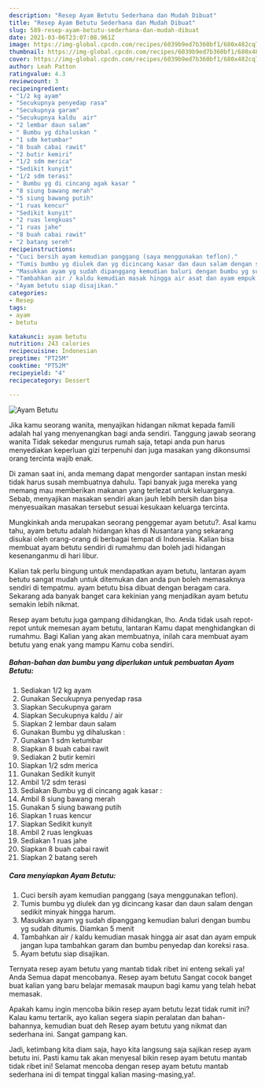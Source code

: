 ```yaml
---
description: "Resep Ayam Betutu Sederhana dan Mudah Dibuat"
title: "Resep Ayam Betutu Sederhana dan Mudah Dibuat"
slug: 589-resep-ayam-betutu-sederhana-dan-mudah-dibuat
date: 2021-03-06T23:07:08.961Z
image: https://img-global.cpcdn.com/recipes/6039b9ed7b360bf1/680x482cq70/ayam-betutu-foto-resep-utama.jpg
thumbnail: https://img-global.cpcdn.com/recipes/6039b9ed7b360bf1/680x482cq70/ayam-betutu-foto-resep-utama.jpg
cover: https://img-global.cpcdn.com/recipes/6039b9ed7b360bf1/680x482cq70/ayam-betutu-foto-resep-utama.jpg
author: Leah Patton
ratingvalue: 4.3
reviewcount: 3
recipeingredient:
- "1/2 kg ayam"
- "Secukupnya penyedap rasa"
- "Secukupnya garam"
- "Secukupnya kaldu  air"
- "2 lembar daun salam"
- " Bumbu yg dihaluskan "
- "1 sdm ketumbar"
- "8 buah cabai rawit"
- "2 butir kemiri"
- "1/2 sdm merica"
- "Sedikit kunyit"
- "1/2 sdm terasi"
- " Bumbu yg di cincang agak kasar "
- "8 siung bawang merah"
- "5 siung bawang putih"
- "1 ruas kencur"
- "Sedikit kunyit"
- "2 ruas lengkuas"
- "1 ruas jahe"
- "8 buah cabai rawit"
- "2 batang sereh"
recipeinstructions:
- "Cuci bersih ayam kemudian panggang (saya menggunakan teflon)."
- "Tumis bumbu yg diulek dan yg dicincang kasar dan daun salam dengan sedikit minyak hingga harum."
- "Masukkan ayam yg sudah dipanggang kemudian baluri dengan bumbu yg sudah ditumis. Diamkan 5 menit"
- "Tambahkan air / kaldu kemudian masak hingga air asat dan ayam empuk jangan lupa tambahkan garam dan bumbu penyedap dan koreksi rasa."
- "Ayam betutu siap disajikan."
categories:
- Resep
tags:
- ayam
- betutu

katakunci: ayam betutu 
nutrition: 243 calories
recipecuisine: Indonesian
preptime: "PT25M"
cooktime: "PT52M"
recipeyield: "4"
recipecategory: Dessert

---
```



![Ayam Betutu](https://img-global.cpcdn.com/recipes/6039b9ed7b360bf1/680x482cq70/ayam-betutu-foto-resep-utama.jpg)

Jika kamu seorang wanita, menyajikan hidangan nikmat kepada famili adalah hal yang menyenangkan bagi anda sendiri. Tanggung jawab seorang  wanita Tidak sekedar mengurus rumah saja, tetapi anda pun harus menyediakan keperluan gizi terpenuhi dan juga masakan yang dikonsumsi orang tercinta wajib enak.

Di zaman  saat ini, anda memang dapat mengorder santapan instan meski tidak harus susah membuatnya dahulu. Tapi banyak juga mereka yang memang mau memberikan makanan yang terlezat untuk keluarganya. Sebab, menyajikan masakan sendiri akan jauh lebih bersih dan bisa menyesuaikan masakan tersebut sesuai kesukaan keluarga tercinta. 



Mungkinkah anda merupakan seorang penggemar ayam betutu?. Asal kamu tahu, ayam betutu adalah hidangan khas di Nusantara yang sekarang disukai oleh orang-orang di berbagai tempat di Indonesia. Kalian bisa membuat ayam betutu sendiri di rumahmu dan boleh jadi hidangan kesenanganmu di hari libur.

Kalian tak perlu bingung untuk mendapatkan ayam betutu, lantaran ayam betutu sangat mudah untuk ditemukan dan anda pun boleh memasaknya sendiri di tempatmu. ayam betutu bisa dibuat dengan beragam cara. Sekarang ada banyak banget cara kekinian yang menjadikan ayam betutu semakin lebih nikmat.

Resep ayam betutu juga gampang dihidangkan, lho. Anda tidak usah repot-repot untuk memesan ayam betutu, lantaran Kamu dapat menghidangkan di rumahmu. Bagi Kalian yang akan membuatnya, inilah cara membuat ayam betutu yang enak yang mampu Kamu coba sendiri.

<!--inarticleads1-->

##### Bahan-bahan dan bumbu yang diperlukan untuk pembuatan Ayam Betutu:

1. Sediakan 1/2 kg ayam
1. Gunakan Secukupnya penyedap rasa
1. Siapkan Secukupnya garam
1. Siapkan Secukupnya kaldu / air
1. Siapkan 2 lembar daun salam
1. Gunakan  Bumbu yg dihaluskan :
1. Gunakan 1 sdm ketumbar
1. Siapkan 8 buah cabai rawit
1. Sediakan 2 butir kemiri
1. Siapkan 1/2 sdm merica
1. Gunakan Sedikit kunyit
1. Ambil 1/2 sdm terasi
1. Sediakan  Bumbu yg di cincang agak kasar :
1. Ambil 8 siung bawang merah
1. Gunakan 5 siung bawang putih
1. Siapkan 1 ruas kencur
1. Siapkan Sedikit kunyit
1. Ambil 2 ruas lengkuas
1. Sediakan 1 ruas jahe
1. Siapkan 8 buah cabai rawit
1. Siapkan 2 batang sereh




<!--inarticleads2-->

##### Cara menyiapkan Ayam Betutu:

1. Cuci bersih ayam kemudian panggang (saya menggunakan teflon).
1. Tumis bumbu yg diulek dan yg dicincang kasar dan daun salam dengan sedikit minyak hingga harum.
1. Masukkan ayam yg sudah dipanggang kemudian baluri dengan bumbu yg sudah ditumis. Diamkan 5 menit
1. Tambahkan air / kaldu kemudian masak hingga air asat dan ayam empuk jangan lupa tambahkan garam dan bumbu penyedap dan koreksi rasa.
1. Ayam betutu siap disajikan.




Ternyata resep ayam betutu yang mantab tidak ribet ini enteng sekali ya! Anda Semua dapat mencobanya. Resep ayam betutu Sangat cocok banget buat kalian yang baru belajar memasak maupun bagi kamu yang telah hebat memasak.

Apakah kamu ingin mencoba bikin resep ayam betutu lezat tidak rumit ini? Kalau kamu tertarik, ayo kalian segera siapin peralatan dan bahan-bahannya, kemudian buat deh Resep ayam betutu yang nikmat dan sederhana ini. Sangat gampang kan. 

Jadi, ketimbang kita diam saja, hayo kita langsung saja sajikan resep ayam betutu ini. Pasti kamu tak akan menyesal bikin resep ayam betutu mantab tidak ribet ini! Selamat mencoba dengan resep ayam betutu mantab sederhana ini di tempat tinggal kalian masing-masing,ya!.

